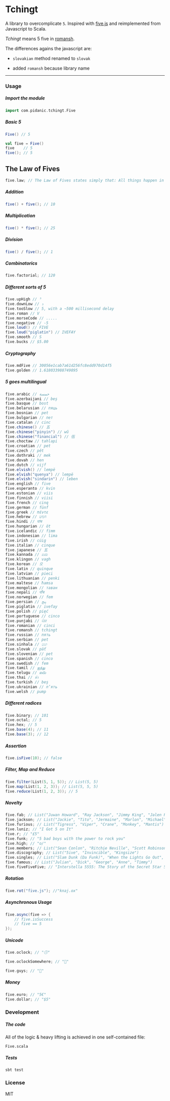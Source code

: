 # Tchingt
A library to overcomplicate `5`.
Inspired with [five.js](https://github.com/jackdclark/five) and reimplemented from Javascript to Scala.

*Tchingt* means 5 five in [romansh](https://en.wikipedia.org/wiki/Romansh_language).

The differences agains the javascript are:

- `slovakian` method renamed to `slovak`

- added `romansh` because library name

--------

### Usage
##### Import the module
```scala
import com.pidanic.tchingt.Five
```

##### Basic 5
```scala
Five() // 5

val five = Five()
five    // 5
five(); // 5
```

## The Law of Fives
```scala
five.law; // The Law of Fives states simply that: All things happen in fives, or are divisible by or are multiples of five, or are somehow directly or indirectly appropriate to 5. The Law of Fives is never wrong.
```

##### Addition
```scala
five() + five(); // 10
```

##### Multiplication
```scala
five() * five(); // 25
```

##### Division
```scala
five() / five(); // 1
```
##### Combinatorics
```scala
five.factorial; // 120
```

##### Different sorts of 5
```scala
five.upHigh // ⁵
five.downLow // ₅
five.tooSlow // 5, with a ~500 millisecond delay
five.roman // V
five.morseCode // .....
five.negative // -5
five.loud() // FIVE
five.loud("piglatin") // IVEFAY
five.smooth // S
five.bucks // $5.00
```

##### Cryptography
```scala
five.mdFive // 30056e1cab7a61d256fc8edd970d14f5
five.golden // 1.618033988749895
```

##### 5 goes multilingual
```scala
five.arabic // خمسة
five.azerbaijani // beş
five.basque // bost
five.belarusian // пяць
five.bosnian // pet
five.bulgarian // пет
five.catalan // cinc
five.chinese() // 五
five.chinese("pinyin") // wǔ
five.chinese("financial") // 伍
five.choctaw // tahlapi
five.croatian // pet
five.czech // pět
five.dothraki // mek
five.dovah // hen
five.dutch // vijf
five.elvish() // lempë
five.elvish("quenya") // lempë
five.elvish("sindarin") // leben
five.english // five
five.esperanto // kvin
five.estonian // viis
five.finnish // viisi
five.french // cinq
five.german // fünf
five.greek // πέντε
five.hebrew // חמש
five.hindi // पांच
five.hungarian // öt
five.icelandic // fimm
five.indonesian // lima
five.irish // cúig
five.italian // cinque
five.japanese // 五
five.kannada // ಐದು
five.klingon // vagh
five.korean // 오
five.latin // quinque
five.latvian // pieci
five.lithuanian // penki
five.maltese // ħamsa
five.mongolian // таван
five.nepali // पाँच
five.norwegian // fem
five.persian // پنج
five.piglatin // ivefay
five.polish // pięć
five.portuguese // cinco
five.punjabi // ਪੰਜ
five.romanian // cinci
five.romansh // tchingt
five.russian // пять
five.serbian // pet
five.sinhala // පහ
five.slovak // päť
five.slovenian // pet
five.spanish // cinco
five.swedish // fem
five.tamil // ஐந்து
five.telugu // ఐదు
five.thai // ห้า
five.turkish // beş
five.ukrainian // п’ять
five.welsh // pump
```

##### Different radices
```scala
five.binary; // 101
five.octal; // 5
five.hex; // 5
five.base(4); // 11
five.base(3); // 12
```

##### Assertion
```scala
five.isFive(10); // false
```

##### Filter, Map and Reduce
```scala
five.filter(List(5, 1, 5)); // List(5, 5)
five.map(List(1, 2, 3)); // List(5, 5, 5)
five.reduce(List(1, 2, 3)); // 5
```

##### Novelty
```scala
five.fab; // List("Juwan Howard", "Ray Jackson", "Jimmy King", "Jalen Rose", "Chris Webber")
five.jackson; // List("Jackie", "Tito", "Jermaine", "Marlon", "Michael")
five.furious; // List("Tigress", "Viper", "Crane", "Monkey", "Mantis")
five.luniz; // "I Got 5 on It"
five.r; // "£5"
five.funk; // "5 bad boys with the power to rock you"
five.high; // "o/"
five.members; // List("Sean Conlon", "Ritchie Neville", "Scott Robinson", "Jason 'J' Brown", "Abz Love")
five.discography; // List("5ive", "Invincible", "Kingsize")
five.singles; // List("Slam Dunk (Da Funk)", "When the Lights Go Out", "Got the Feelin'", "Everybody Get Up", "It's the Things You Do", "Until the Time Is Through", "If Ya Gettin'" Down", "Keep On Movin'", "Don't Wanna Let You Go", "We Will Rock You", "Let's Dance", "Closer to Me", "Rock the Party", "I Wish It Could Be Christmas Everyday")
five.famous; // List("Julian", "Dick", "George", "Anne", "Timmy")
five.fiveFiveFive; // "Interstella 5555: The 5tory of the 5ecret 5tar 5ystem"
```

##### Rotation
```scala
five.rot("five.js"); //"knaj.ox"
```

##### Asynchronous Usage
```scala
five.async(five => {
    // five.isSuccess
	// five == 5
});
```

##### Unicode
```scala
five.oclock; // "🕔"

five.oclockSomewhere; // "🍺"

five.guys; // "🍔"
```

##### Money
```scala
five.euro; // "5€"
five.dollar; // "$5"
```


### Development
##### The code
All of the logic & heavy lifting is achieved in one self-contained file:
```
Five.scala
```

##### Tests
```
sbt test
```
### License
MIT
